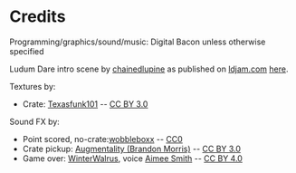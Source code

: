 # Credits

Programming/graphics/sound/music: Digital Bacon unless otherwise specified

Ludum Dare intro scene by [chainedlupine](http://chainedlupine.com/) as published on [ldjam.com](https://ldjam.com) [here](https://ldjam.com/events/ludum-dare/42/$101312/ludum-dare-intro-scene-for-unity-2017).

Textures by:
* Crate: [Texasfunk101](https://opengameart.org/content/tileable-crates) -- [CC BY 3.0](https://creativecommons.org/licenses/by/3.0/)

Sound FX by:
* Point scored, no-crate:[wobbleboxx](https://opengameart.org/content/level-up-power-up-coin-get-13-sounds) -- [CC0](https://creativecommons.org/publicdomain/zero/1.0/)
* Crate pickup: [Augmentality (Brandon Morris)](https://opengameart.org/content/osare-10-sound-pack) -- [CC BY 3.0](https://creativecommons.org/licenses/by/3.0/)
* Game over: [WinterWalrus](https://opengameart.org/content/announcer-voice-pack-general-phrases-female), voice [Aimee Smith](http://www.aimeesmithva.com/) -- [CC BY 4.0](https://creativecommons.org/licenses/by/4.0/)